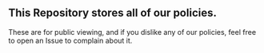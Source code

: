 ## This Repository stores all of our policies.
These are for public viewing, and if you dislike any of our policies, feel free to open an Issue to complain about it.
